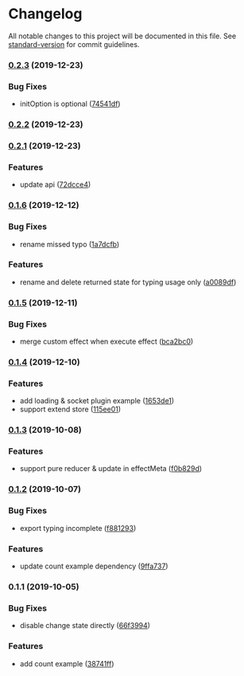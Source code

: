 # Changelog

All notable changes to this project will be documented in this file. See [standard-version](https://github.com/conventional-changelog/standard-version) for commit guidelines.

### [0.2.3](https://github.com/daskyrk/cube-state/compare/v0.2.2...v0.2.3) (2019-12-23)


### Bug Fixes

* initOption is optional ([74541df](https://github.com/daskyrk/cube-state/commit/74541df))

### [0.2.2](https://github.com/daskyrk/cube-state/compare/v0.2.1...v0.2.2) (2019-12-23)

### [0.2.1](https://github.com/daskyrk/cube-state/compare/v0.1.6...v0.2.1) (2019-12-23)


### Features

* update api ([72dcce4](https://github.com/daskyrk/cube-state/commit/72dcce4))

### [0.1.6](https://github.com/daskyrk/cube-state/compare/v0.1.5...v0.1.6) (2019-12-12)


### Bug Fixes

* rename missed typo ([1a7dcfb](https://github.com/daskyrk/cube-state/commit/1a7dcfb))


### Features

* rename and delete returned state for typing usage only ([a0089df](https://github.com/daskyrk/cube-state/commit/a0089df))

### [0.1.5](https://github.com/daskyrk/cube-state/compare/v0.1.4...v0.1.5) (2019-12-11)


### Bug Fixes

* merge custom effect when execute effect ([bca2bc0](https://github.com/daskyrk/cube-state/commit/bca2bc0))

### [0.1.4](https://github.com/daskyrk/cube-state/compare/v0.1.3...v0.1.4) (2019-12-10)


### Features

* add loading & socket plugin example ([1653de1](https://github.com/daskyrk/cube-state/commit/1653de1))
* support extend store ([115ee01](https://github.com/daskyrk/cube-state/commit/115ee01))

### [0.1.3](https://github.com/daskyrk/cube-state/compare/v0.1.2...v0.1.3) (2019-10-08)


### Features

* support pure reducer & update in effectMeta ([f0b829d](https://github.com/daskyrk/cube-state/commit/f0b829d))

### [0.1.2](https://github.com/daskyrk/cube-state/compare/v0.1.1...v0.1.2) (2019-10-07)


### Bug Fixes

* export typing incomplete ([f881293](https://github.com/daskyrk/cube-state/commit/f881293))


### Features

* update count example dependency ([9ffa737](https://github.com/daskyrk/cube-state/commit/9ffa737))

### 0.1.1 (2019-10-05)


### Bug Fixes

* disable change state directly ([66f3994](https://github.com/daskyrk/cube-state/commit/66f3994))


### Features

* add count example ([38741ff](https://github.com/daskyrk/cube-state/commit/38741ff))
